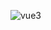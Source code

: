 ![vue3](https://github.com/devkow77/vue3-expense-tracker/assets/134341639/07d57ab1-71b4-4bd0-b0bf-5f3bd22a6aac)
